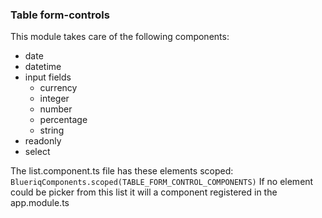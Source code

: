 ### Table form-controls
This module takes care of the following components:

* date
* datetime
* input fields
  * currency
  * integer
  * number
  * percentage
  * string
* readonly
* select

The list.component.ts file has these elements scoped: 
``BlueriqComponents.scoped(TABLE_FORM_CONTROL_COMPONENTS)``
If no element could be picker from this list it will a component registered in the app.module.ts
